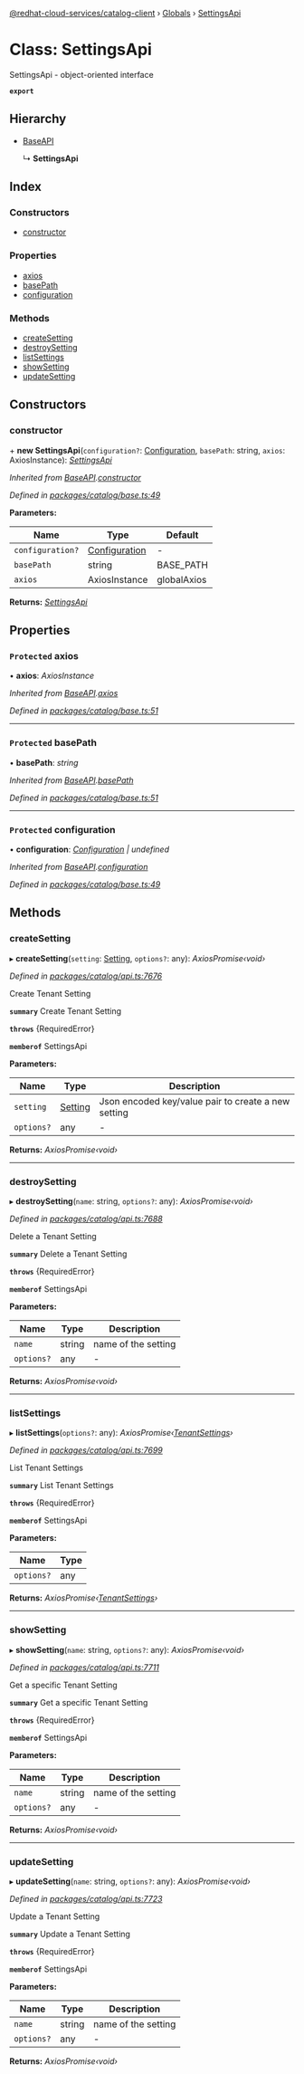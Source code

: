 [@redhat-cloud-services/catalog-client](../README.md) › [Globals](../globals.md) › [SettingsApi](settingsapi.md)

# Class: SettingsApi

SettingsApi - object-oriented interface

**`export`** 

## Hierarchy

* [BaseAPI](baseapi.md)

  ↳ **SettingsApi**

## Index

### Constructors

* [constructor](settingsapi.md#constructor)

### Properties

* [axios](settingsapi.md#protected-axios)
* [basePath](settingsapi.md#protected-basepath)
* [configuration](settingsapi.md#protected-configuration)

### Methods

* [createSetting](settingsapi.md#createsetting)
* [destroySetting](settingsapi.md#destroysetting)
* [listSettings](settingsapi.md#listsettings)
* [showSetting](settingsapi.md#showsetting)
* [updateSetting](settingsapi.md#updatesetting)

## Constructors

###  constructor

\+ **new SettingsApi**(`configuration?`: [Configuration](configuration.md), `basePath`: string, `axios`: AxiosInstance): *[SettingsApi](settingsapi.md)*

*Inherited from [BaseAPI](baseapi.md).[constructor](baseapi.md#constructor)*

*Defined in [packages/catalog/base.ts:49](https://github.com/RedHatInsights/javascript-clients/blob/master/packages/catalog/base.ts#L49)*

**Parameters:**

Name | Type | Default |
------ | ------ | ------ |
`configuration?` | [Configuration](configuration.md) | - |
`basePath` | string | BASE_PATH |
`axios` | AxiosInstance | globalAxios |

**Returns:** *[SettingsApi](settingsapi.md)*

## Properties

### `Protected` axios

• **axios**: *AxiosInstance*

*Inherited from [BaseAPI](baseapi.md).[axios](baseapi.md#protected-axios)*

*Defined in [packages/catalog/base.ts:51](https://github.com/RedHatInsights/javascript-clients/blob/master/packages/catalog/base.ts#L51)*

___

### `Protected` basePath

• **basePath**: *string*

*Inherited from [BaseAPI](baseapi.md).[basePath](baseapi.md#protected-basepath)*

*Defined in [packages/catalog/base.ts:51](https://github.com/RedHatInsights/javascript-clients/blob/master/packages/catalog/base.ts#L51)*

___

### `Protected` configuration

• **configuration**: *[Configuration](configuration.md) | undefined*

*Inherited from [BaseAPI](baseapi.md).[configuration](baseapi.md#protected-configuration)*

*Defined in [packages/catalog/base.ts:49](https://github.com/RedHatInsights/javascript-clients/blob/master/packages/catalog/base.ts#L49)*

## Methods

###  createSetting

▸ **createSetting**(`setting`: [Setting](../interfaces/setting.md), `options?`: any): *AxiosPromise‹void›*

*Defined in [packages/catalog/api.ts:7676](https://github.com/RedHatInsights/javascript-clients/blob/master/packages/catalog/api.ts#L7676)*

Create Tenant Setting

**`summary`** Create Tenant Setting

**`throws`** {RequiredError}

**`memberof`** SettingsApi

**Parameters:**

Name | Type | Description |
------ | ------ | ------ |
`setting` | [Setting](../interfaces/setting.md) | Json encoded key/value pair to create a new setting |
`options?` | any | - |

**Returns:** *AxiosPromise‹void›*

___

###  destroySetting

▸ **destroySetting**(`name`: string, `options?`: any): *AxiosPromise‹void›*

*Defined in [packages/catalog/api.ts:7688](https://github.com/RedHatInsights/javascript-clients/blob/master/packages/catalog/api.ts#L7688)*

Delete a Tenant Setting

**`summary`** Delete a Tenant Setting

**`throws`** {RequiredError}

**`memberof`** SettingsApi

**Parameters:**

Name | Type | Description |
------ | ------ | ------ |
`name` | string | name of the setting |
`options?` | any | - |

**Returns:** *AxiosPromise‹void›*

___

###  listSettings

▸ **listSettings**(`options?`: any): *AxiosPromise‹[TenantSettings](../interfaces/tenantsettings.md)›*

*Defined in [packages/catalog/api.ts:7699](https://github.com/RedHatInsights/javascript-clients/blob/master/packages/catalog/api.ts#L7699)*

List Tenant Settings

**`summary`** List Tenant Settings

**`throws`** {RequiredError}

**`memberof`** SettingsApi

**Parameters:**

Name | Type |
------ | ------ |
`options?` | any |

**Returns:** *AxiosPromise‹[TenantSettings](../interfaces/tenantsettings.md)›*

___

###  showSetting

▸ **showSetting**(`name`: string, `options?`: any): *AxiosPromise‹void›*

*Defined in [packages/catalog/api.ts:7711](https://github.com/RedHatInsights/javascript-clients/blob/master/packages/catalog/api.ts#L7711)*

Get a specific Tenant Setting

**`summary`** Get a specific Tenant Setting

**`throws`** {RequiredError}

**`memberof`** SettingsApi

**Parameters:**

Name | Type | Description |
------ | ------ | ------ |
`name` | string | name of the setting |
`options?` | any | - |

**Returns:** *AxiosPromise‹void›*

___

###  updateSetting

▸ **updateSetting**(`name`: string, `options?`: any): *AxiosPromise‹void›*

*Defined in [packages/catalog/api.ts:7723](https://github.com/RedHatInsights/javascript-clients/blob/master/packages/catalog/api.ts#L7723)*

Update a Tenant Setting

**`summary`** Update a Tenant Setting

**`throws`** {RequiredError}

**`memberof`** SettingsApi

**Parameters:**

Name | Type | Description |
------ | ------ | ------ |
`name` | string | name of the setting |
`options?` | any | - |

**Returns:** *AxiosPromise‹void›*
